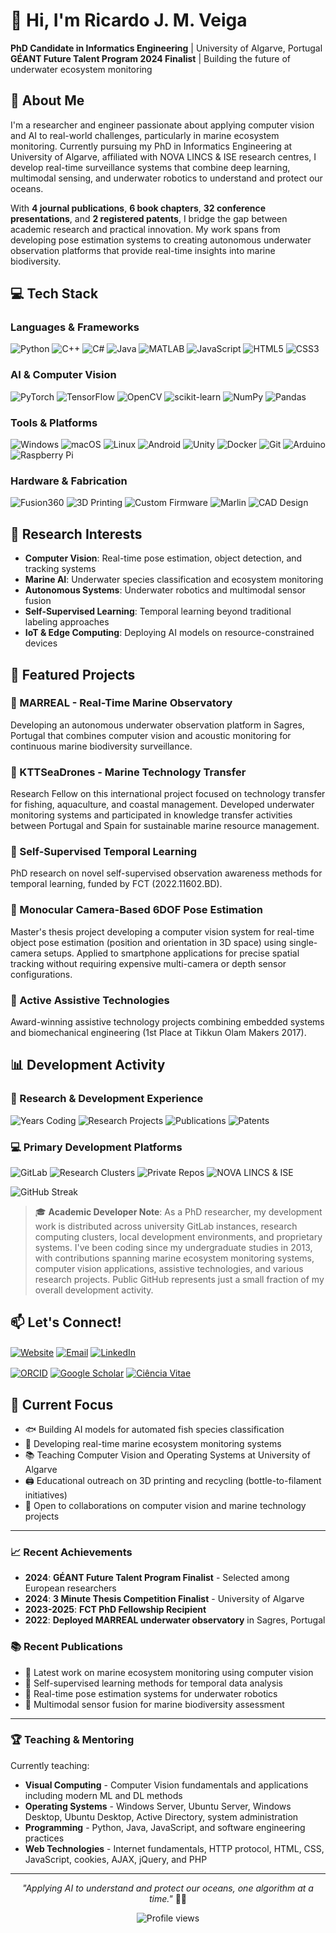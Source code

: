 # 👋 Hi, I'm Ricardo J. M. Veiga

**PhD Candidate in Informatics Engineering** | University of Algarve, Portugal  
**GÉANT Future Talent Program 2024 Finalist** | Building the future of underwater ecosystem monitoring

## 🚀 About Me

I'm a researcher and engineer passionate about applying computer vision and AI to real-world challenges, particularly in marine ecosystem monitoring. Currently pursuing my PhD in Informatics Engineering at University of Algarve, affiliated with NOVA LINCS & ISE research centres, I develop real-time surveillance systems that combine deep learning, multimodal sensing, and underwater robotics to understand and protect our oceans.

With **4 journal publications**, **6 book chapters**, **32 conference presentations**, and **2 registered patents**, I bridge the gap between academic research and practical innovation. My work spans from developing pose estimation systems to creating autonomous underwater observation platforms that provide real-time insights into marine biodiversity.

## 💻 Tech Stack

### Languages & Frameworks
![Python](https://img.shields.io/badge/Python-3776AB?style=flat&logo=python&logoColor=white)
![C++](https://img.shields.io/badge/C++-00599C?style=flat&logo=c%2B%2B&logoColor=white)
![C#](https://img.shields.io/badge/C%23-239120?style=flat&logo=c-sharp&logoColor=white)
![Java](https://img.shields.io/badge/Java-007396?style=flat&logo=java&logoColor=white)
![MATLAB](https://img.shields.io/badge/MATLAB-0076A8?style=flat&logo=mathworks&logoColor=white)
![JavaScript](https://img.shields.io/badge/JavaScript-F7DF1E?style=flat&logo=javascript&logoColor=black)
![HTML5](https://img.shields.io/badge/HTML5-E34F26?style=flat&logo=html5&logoColor=white)
![CSS3](https://img.shields.io/badge/CSS3-1572B6?style=flat&logo=css3&logoColor=white)

### AI & Computer Vision
![PyTorch](https://img.shields.io/badge/PyTorch-EE4C2C?style=flat&logo=pytorch&logoColor=white)
![TensorFlow](https://img.shields.io/badge/TensorFlow-FF6F00?style=flat&logo=tensorflow&logoColor=white)
![OpenCV](https://img.shields.io/badge/OpenCV-5C3EE8?style=flat&logo=opencv&logoColor=white)
![scikit-learn](https://img.shields.io/badge/scikit--learn-F7931E?style=flat&logo=scikit-learn&logoColor=white)
![NumPy](https://img.shields.io/badge/NumPy-013243?style=flat&logo=numpy&logoColor=white)
![Pandas](https://img.shields.io/badge/Pandas-150458?style=flat&logo=pandas&logoColor=white)

### Tools & Platforms
![Windows](https://img.shields.io/badge/Windows-0078D6?style=flat&logo=windows&logoColor=white)
![macOS](https://img.shields.io/badge/macOS-000000?style=flat&logo=apple&logoColor=white)
![Linux](https://img.shields.io/badge/Linux-FCC624?style=flat&logo=linux&logoColor=black)
![Android](https://img.shields.io/badge/Android-3DDC84?style=flat&logo=android&logoColor=white)
![Unity](https://img.shields.io/badge/Unity-100000?style=flat&logo=unity&logoColor=white)
![Docker](https://img.shields.io/badge/Docker-2496ED?style=flat&logo=docker&logoColor=white)
![Git](https://img.shields.io/badge/Git-F05032?style=flat&logo=git&logoColor=white)
![Arduino](https://img.shields.io/badge/Arduino-00979D?style=flat&logo=arduino&logoColor=white)
![Raspberry Pi](https://img.shields.io/badge/Raspberry_Pi-A22846?style=flat&logo=raspberry-pi&logoColor=white)

### Hardware & Fabrication
![Fusion360](https://img.shields.io/badge/Fusion_360-FF6600?style=flat&logo=autodesk&logoColor=white)
![3D Printing](https://img.shields.io/badge/3D_Printing-FF7F00?style=flat&logo=3d&logoColor=white)
![Custom Firmware](https://img.shields.io/badge/Custom_Firmware-4B275F?style=flat&logo=firmware&logoColor=white)
![Marlin](https://img.shields.io/badge/Marlin-EE0000?style=flat&logo=marlin&logoColor=white)
![CAD Design](https://img.shields.io/badge/CAD_Design-0696D7?style=flat&logo=autodesk&logoColor=white)

## 🔬 Research Interests

- **Computer Vision**: Real-time pose estimation, object detection, and tracking systems
- **Marine AI**: Underwater species classification and ecosystem monitoring
- **Autonomous Systems**: Underwater robotics and multimodal sensor fusion
- **Self-Supervised Learning**: Temporal learning beyond traditional labeling approaches
- **IoT & Edge Computing**: Deploying AI models on resource-constrained devices

## 🌟 Featured Projects

### 🌊 MARREAL - Real-Time Marine Observatory
Developing an autonomous underwater observation platform in Sagres, Portugal that combines computer vision and acoustic monitoring for continuous marine biodiversity surveillance.

### 🚁 KTTSeaDrones - Marine Technology Transfer
Research Fellow on this international project focused on technology transfer for fishing, aquaculture, and coastal management. Developed underwater monitoring systems and participated in knowledge transfer activities between Portugal and Spain for sustainable marine resource management.

### 🤖 Self-Supervised Temporal Learning
PhD research on novel self-supervised observation awareness methods for temporal learning, funded by FCT (2022.11602.BD).

### 🎯 Monocular Camera-Based 6DOF Pose Estimation
Master's thesis project developing a computer vision system for real-time object pose estimation (position and orientation in 3D space) using single-camera setups. Applied to smartphone applications for precise spatial tracking without requiring expensive multi-camera or depth sensor configurations.

### 🦽 Active Assistive Technologies
Award-winning assistive technology projects combining embedded systems and biomechanical engineering (1st Place at Tikkun Olam Makers 2017).

## 📊 Development Activity

### 🔬 Research & Development Experience

<p align="left">
<img src="https://img.shields.io/badge/Years_of_Coding-10+-brightgreen?style=for-the-badge&logo=github&logoColor=white" alt="Years Coding"/>
<img src="https://img.shields.io/badge/Research_Projects-5_Active-blue?style=for-the-badge&logo=git&logoColor=white" alt="Research Projects"/>
<img src="https://img.shields.io/badge/Code_Publications-Upcoming-green?style=for-the-badge&logo=visual-studio-code&logoColor=white" alt="Publications"/>
<img src="https://img.shields.io/badge/Patents-2_Registered-orange?style=for-the-badge&logo=tensorflow&logoColor=white" alt="Patents"/>
</p>

### 💻 Primary Development Platforms

<p align="left">
<img src="https://img.shields.io/badge/University_GitLab-Primary-orange?style=flat-square&logo=gitlab&logoColor=white" alt="GitLab"/>
<img src="https://img.shields.io/badge/Research_Clusters-Active-blue?style=flat-square&logo=linux&logoColor=white" alt="Research Clusters"/>
<img src="https://img.shields.io/badge/Private_Repos-Multiple-purple?style=flat-square&logo=git&logoColor=white" alt="Private Repos"/>
<img src="https://img.shields.io/badge/NOVA_LINCS_&_ISE-Contributor-green?style=flat-square&logo=github&logoColor=white" alt="NOVA LINCS & ISE"/>
</p>

![GitHub Streak](https://github-readme-streak-stats.herokuapp.com/?user=ricardojmveiga&theme=ocean-dark)

> 🎓 **Academic Developer Note**: As a PhD researcher, my development work is distributed across university GitLab instances, research computing clusters, local development environments, and proprietary systems. I've been coding since my undergraduate studies in 2013, with contributions spanning marine ecosystem monitoring systems, computer vision applications, assistive technologies, and various research projects. Public GitHub represents just a small fraction of my overall development activity.

## 📫 Let's Connect!

<p align="left">
<a href="https://ricardojmveiga.com" target="_blank"><img align="center" src="https://img.shields.io/badge/Website-ricardojmveiga.com-blue?style=for-the-badge&logo=google-chrome&logoColor=white" alt="Website"/></a>
<a href="mailto:rjveiga@ualg.pt"><img align="center" src="https://img.shields.io/badge/Email-rjveiga@ualg.pt-red?style=for-the-badge&logo=gmail&logoColor=white" alt="Email"/></a>
<a href="https://linkedin.com/in/ricardojmveiga" target="_blank"><img align="center" src="https://img.shields.io/badge/LinkedIn-ricardojmveiga-blue?style=for-the-badge&logo=linkedin&logoColor=white" alt="LinkedIn"/></a>
</p>

<p align="left">
<a href="https://orcid.org/0000-0002-7557-8304" target="_blank"><img align="center" src="https://img.shields.io/badge/ORCID-0000--0002--7557--8304-green?style=for-the-badge&logo=orcid&logoColor=white" alt="ORCID"/></a>
<a href="https://scholar.google.com/citations?user=PegDl6AAAAAJ" target="_blank"><img align="center" src="https://img.shields.io/badge/Google_Scholar-PegDl6AAAAAJ-blue?style=for-the-badge&logo=google-scholar&logoColor=white" alt="Google Scholar"/></a>
<a href="https://www.cienciavitae.pt/en/D212-85A6-C85A" target="_blank"><img align="center" src="https://img.shields.io/badge/Ciência_Vitae-D212--85A6--C85A-lightgray?style=for-the-badge" alt="Ciência Vitae"/></a>
</p>

## 🎯 Current Focus

- 🐟 Building AI models for automated fish species classification
- 🌊 Developing real-time marine ecosystem monitoring systems  
- 📚 Teaching Computer Vision and Operating Systems at University of Algarve
- 🖨️ Educational outreach on 3D printing and recycling (bottle-to-filament initiatives)
- 🤝 Open to collaborations on computer vision and marine technology projects

---

### 📈 Recent Achievements

- **2024**: **GÉANT Future Talent Program Finalist** - Selected among European researchers
- **2024**: **3 Minute Thesis Competition Finalist** - University of Algarve  
- **2023-2025**: **FCT PhD Fellowship Recipient**
- **2022**: **Deployed MARREAL underwater observatory** in Sagres, Portugal

### 📚 Recent Publications

- 📄 Latest work on marine ecosystem monitoring using computer vision
- 📄 Self-supervised learning methods for temporal data analysis
- 📄 Real-time pose estimation systems for underwater robotics
- 📄 Multimodal sensor fusion for marine biodiversity assessment

---

### 🏆 Teaching & Mentoring

Currently teaching:
- **Visual Computing** - Computer Vision fundamentals and applications including modern ML and DL methods
- **Operating Systems** - Windows Server, Ubuntu Server, Windows Desktop, Ubuntu Desktop, Active Directory, system administration
- **Programming** - Python, Java, JavaScript, and software engineering practices
- **Web Technologies** - Internet fundamentals, HTTP protocol, HTML, CSS, JavaScript, cookies, AJAX, jQuery, and PHP

---

<p align="center">
<i>"Applying AI to understand and protect our oceans, one algorithm at a time."</i> 🌊🤖
</p>

<p align="center">
<img src="https://komarev.com/ghpvc/?username=ricardojmveiga&color=blue&style=flat-square&label=Profile+Views" alt="Profile views"/>
</p>